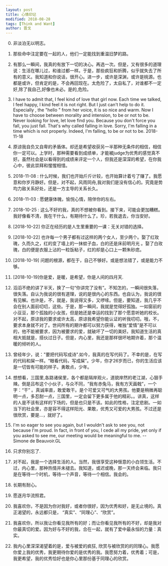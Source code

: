 ```yaml
---
layout: post
title: 心情印记
modified: 2018-08-28
tags: [Think and Want]
author: 晋戈
---
```


0. 非淡泊无以明志。

22. 那些命中注定要在一起的人，他们一定能找到重温旧梦的路。

21. 有那么一瞬间，我真的有放下一切的决心。再选一次。但是，又有很多的道理说：生活在哪儿过，和谁过都一样。于是，那些疯狂和折腾，似乎就失去了所有的意义。我知道和你说话，很开心。进一步，或许是深渊，或许是桃源。也都是或许，但肯定的是，不会再回现在。太危险了，太自私了，对谁都不一定好,除了我自己,好像也未必。是的,危险。

20. I have to admit that, I feel kind of love that girl now. Each time we talked, I feel happy, I kind feel it is not right. But I just can't help to do it. Especially , the "hello " from her voice, it is so nice and warm. Now I have to choose between morality and intension, to be or not to be. Never looking for love, let love find you. Because you don't force you fall, you just fall. That's why called falling in love. Sorry, I'm falling in a time which is not properly. Indeed, I'm falling, to be or not to be. 2018-11-18

19. 原谅我自负又自卑的矛盾体。却还是希望收获另一半那种无条件的相信，相信你一定可以。上学时，那种需要看到成绩单，才能被judge为优秀的感觉真不好。虽然社会是以看得到的成绩来评定一个人，但我还是深深的希望，在你我心中，彼此崇拜和惺惺相惜。

18. 2018-11-08 : 什么时候，我们也开始斤斤计较，也开始算计着亏了赚了。我愿意和你岁月静好。但是，对不起，风雨同舟,我对我们是没有信心的。究竟是势均力敌关系好处，还是一方主导的关系长久。

17. 2018-11-03 : 愿健康体魄，愉悦心情，陪伴你的左右。

16. 2018-10-25 : 这么不好的我，真的不想被你看到。接下来，可能会更加糟糕。我好像看不清，我在干什么，有期待什么了。珍，若我退去，你当安好。

15. [2018-10-22] 你正在经历的是人生里重要的一课：无关对错的选择。

14. [2018-10-22] 也许每一个男子都有过这样的两个女人，至少两个。娶了红玫瑰，久而久之，红的变了墙上的一抹蚊子血，白的还是床前明月光 。娶了白玫瑰，白的便是衣服上沾的一粒饭粘子，红的却是心口上一颗朱砂痣。

13. [2018-10-19] 问题的根源，都在于，自己不够好。或是想法错了，或是能力不够。

12. [2018-10-19]你是爱，是暖，是希望，你是人间的四月天.

11. 滔滔不绝的讲了半天，换了一句“你讲完了没有”。不知怎的，一瞬间很失落，很失落。自认为我说的很有道理，说的是很内心的东西。也自认为，我说的很有见解。也许是，不，就是，我说得又多，又啰嗦。但是，要知道，我几乎不会在别人面前叨叨，这些。于是，那一瞬间，我就是觉得好孤独。一如窗前的小豆豆，那个孤独的小女孩，但是她还是幸运的找到了那个愿意听她的校长。对不起，原谅我的要求或许太高，原谅我希望你能认证的听我叨叨。哦，不，要求本身就不对了。世间所有的期许都可以努力获得，唯独“爱情”是不可以的，他不能被要求，因为被要求的爱，就破坏了一切的美好。我知道生活的真相大抵就是，搭伙过日子。但是，内心里，我还是那样很坏地期许着，那个温暖的倾听的人。

10. 曾经年少，说："要把代码写成诗".如今，我真的在写代码了。不幸的是，在写的代码和屎一样。“眼看代码，写成屎”。少年，你才26岁而已，你的生活应该是一切皆有可能的样子。勇敢点，少年。

9. 想想看，三国里,各路诸侯里，各个都是隔岸观火，道貌岸然的老江湖，心狠手辣。倒是吕布这个小伙子，与众不同，“我有赤兔马，我有方天画戟”，一个字：“干” 。真诚率直，敢爱敢干。是个可爱又可气的大男孩。他要是稍微再聪明一点，多忍耐一点，三国里，一定会留下更多属于他的精彩。。讲真，这样的人是不该有这样的下场的，但是也只是不该。如此的性格，注定悲剧。一如当下的社会里，亦是容不得这样阳光、果敢，优秀又可爱的大男孩。不过还是很欣赏，要是...，就好了。

8. I'm so eager to see you again, but I wouldn't ask to see you, not because I'm proud. In fact, in front of you, I cede all my pride, yet only if you asked to see me, our meeting would be meaningful to me. -- Simone de Beauvoir.GL

7. 只求你别忘了.

6. 对不起，我是一个选择生活的人。当然，我很享受这种惬意的小白领生活。不过，内心里，那种热情并未褪去。我知道，或迟或晚，那一天终会来临。我只是在等待一个时机，等待一个声音，等待一个相信。我会的。

5. 长期有耐心。

4. 愿逐月华流照君。

3. 我喜欢你，不是因为你对我好，或者你很好，因为优秀和好，是无止境的。真正渴望的，永远都只是， “真实”、“同理心”、“欣赏”。

2. 我喜欢你，所以我让你看见我所有的好；而让你看见我所有的不好，却是我对你最真切的爱。因为好与不好的我，合在一起，就有了爱中最永恒的力量：真实。

1. 我内心里深深渴望着的是，爱与被爱的疯狂, 欣赏与被欣赏的的同理心。我愿你爱上我的优秀，我更期待你爱的是优秀的我。我愿努力着，优秀着；可是，我更希望，我的优秀恰好也是你心里那份基于同理心的欣赏。


